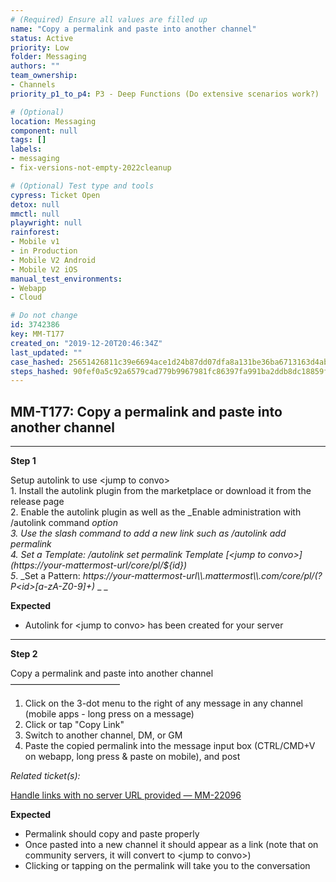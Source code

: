 ```yaml
---
# (Required) Ensure all values are filled up
name: "Copy a permalink and paste into another channel"
status: Active
priority: Low
folder: Messaging
authors: ""
team_ownership: 
- Channels
priority_p1_to_p4: P3 - Deep Functions (Do extensive scenarios work?)

# (Optional)
location: Messaging
component: null
tags: []
labels: 
- messaging
- fix-versions-not-empty-2022cleanup

# (Optional) Test type and tools
cypress: Ticket Open
detox: null
mmctl: null
playwright: null
rainforest: 
- Mobile v1
- in Production
- Mobile V2 Android
- Mobile V2 iOS
manual_test_environments: 
- Webapp
- Cloud

# Do not change
id: 3742386
key: MM-T177
created_on: "2019-12-20T20:46:34Z"
last_updated: ""
case_hashed: 25651426811c39e6694ace1d24b87dd07dfa8a131be36ba6713163d4ab60151da55382f05e3bbe422bc09eea46aabb8b
steps_hashed: 90fef0a5c92a6579cad779b9967981fc86397fa991ba2ddb8dc18859f785b786376b9e82f76dc18c74ccf1e40747421f
---
```


<!-- (Auto-generated) Based on frontmatter's "key" and "name" -->

## MM-T177: Copy a permalink and paste into another channel

---

**Step 1**

Setup autolink to use \<jump to convo>\
1\. Install the autolink plugin from the marketplace or download it from the release page\
2\. Enable the autolink plugin as well as the \_Enable administration with /autolink command _option\
3\. Use the slash command to add a new link such as _/autolink add permalink_\
4\. Set a Template: _/autolink set permalink Template \[\<jump to convo>]\(https\://your-mattermost-url/core/pl/${id})_\
5_. \_Set a Pattern: _https\://_your-mattermost-url_\\\\.mattermost\\\\.com/core/pl/(?P\<id>\[a-zA-Z0-9]+)_ \_ \_

**Expected**

- Autolink for \<jump to convo> has been created for your server

---

**Step 2**

Copy a permalink and paste into another channel\
–––––––––––––––––––––––––

1. Click on the 3-dot menu to the right of any message in any channel (mobile apps - long press on a message)
2. Click or tap "Copy Link"
3. Switch to another channel, DM, or GM
4. Paste the copied permalink into the message input box (CTRL/CMD+V on webapp, long press & paste on mobile), and post

_Related ticket(s):_

[Handle links with no server URL provided — MM-22096](https://mattermost.atlassian.net/browse/MM-22096)

**Expected**

- Permalink should copy and paste properly
- Once pasted into a new channel it should appear as a link (note that on community servers, it will convert to \<jump to convo>)
- Clicking or tapping on the permalink will take you to the conversation
